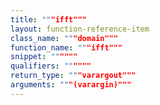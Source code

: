 ```yaml
---
title: """ifft"""
layout: function-reference-item
class_name: """domain"""
function_name: """ifft"""
snippet: """"""
qualifiers: """"""
return_type: """varargout"""
arguments: """(varargin)"""
---
```


